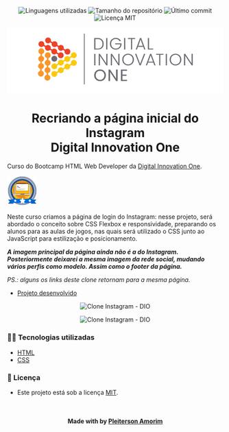 <!-- Badges session -->
<p align="center">  
  <!-- languages -->
  <img src="https://img.shields.io/github/languages/count/pleiterson/clone-home-instagram-html-css?style=social" alt="Linguagens utilizadas">
  <!-- repo size -->
  <img src="https://img.shields.io/github/repo-size/Pleiterson/clone-home-instagram-html-css?style=social" alt="Tamanho do repositório">
  <!-- last commit -->
  <img src="https://img.shields.io/github/last-commit/Pleiterson/clone-home-instagram-html-css?style=social" alt="Último commit">
  <!-- licence MIT -->
  <img src="https://img.shields.io/github/license/Pleiterson/clone-home-instagram-html-css?style=social" alt="Licença MIT">
</p>

<!--Banner session-->
<p align="center">
  <img src="./assets/cover_dio.png" alt="DIO" title="Digital Innovation One">
</p>

<!--About session-->
<h1 align="center">Recriando a página inicial do Instagram<br>Digital Innovation One</h1>

Curso do Bootcamp HTML Web Developer da [Digital Innovation One](https://digitalinnovation.one/).

<img src="./assets/badge-curso.png" title="Badge" width="70" height="70">

Neste curso criamos a página de login do Instagram: nesse projeto, será abordado o conceito sobre CSS Flexbox e responsividade, preparando os alunos para as aulas de jogos, nas quais será utilizado o CSS junto ao JavaScript para estilização e posicionamento.

<i><b>A imagem principal da página ainda não é a do Instagram. Posteriormente deixarei a mesma imagem da rede social, mudando vários perfis como modelo. Assim como o footer da página.</b></i>

<i>PS.: alguns os links deste clone retornam para a mesma página.</i>

- [Projeto desenvolvido](https://clone-instagram.vercel.app/)

<p align="center"><img src="./assets/projeto.gif" title="Clone Instagram - DIO"></p>
<p align="center"><img src="./assets/projeto-responsivo.gif" title="Clone Instagram - DIO"></p>

<h3>👨‍💻 Tecnologias utilizadas</h3>

- [HTML](https://www.w3schools.com/html/)
- [CSS](https://developer.mozilla.org/pt-BR/docs/Web/CSS)


<!--License session-->
<h3>📝 Licença</h3>

- Este projeto está sob a licença [MIT](./LICENSE).


<!--Bottom session-->
<br><h4 align=center>Made with by <a target="_blank" href="https://pleiterson.vercel.app" >Pleiterson Amorim</a></h4>